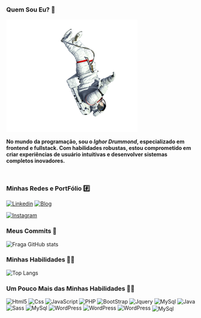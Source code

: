 ### Quem Sou Eu? 🤔

<img src="astronauta.gif" width='350' alt="Astronauta">

<strong>No mundo da programação, sou o <i>Ighor Drummond</i>, especializado em frontend e fullstack. Com habilidades robustas, estou comprometido em criar experiências de usuário intuitivas e desenvolver sistemas completos inovadores.</strong>

<br>

### Minhas Redes e PortFólio #️⃣
[![Linkedin](https://img.shields.io/badge/LinkedIn-0077B5?style=for-the-badge&logo=linkedin&logoColor=white)](https://www.linkedin.com/in/ighordrummond/)
[![Blog](https://img.shields.io/website?label=IghorDrummond&style=for-the-badge&url=https://ighordrummond.github.io/PortFolio/)](https://ighordrummond.github.io/PortFolio/)

[![Instagram](https://img.shields.io/badge/Instagram-E4405F?style=for-the-badge&logo=instagram&logoColor=white)](https://www.instagram.com/ighordrummond/)

### Meus Commits 🚀
![Fraga GitHub stats](https://github-readme-stats.vercel.app/api?username=IghorDrummond&show_icons=true&theme=merko)
### Minhas Habilidades 👨‍💻
![Top Langs](https://github-readme-stats.vercel.app/api/top-langs/?username=IghorDrummond&theme=blue-green)

### Um Pouco Mais das Minhas Habilidades 👨‍💻
<div style="display: inline-block">
    <img aling="center" alt="Html5" src="https://img.shields.io/badge/HTML5-E34F26?style=for-the-badge&logo=html5&logoColor=white">
    <img aling="center" alt="Css" src="https://img.shields.io/badge/CSS3-1572B6?style=for-the-badge&logo=css3&logoColor=white">   
    <img aling="center" alt="JavaScript" src="https://img.shields.io/badge/JavaScript-F7DF1E?style=for-the-badge&logo=javascript&logoColor=black"> 
    <img aling="center" alt="PHP" src="https://img.shields.io/badge/PHP-777BB4?style=for-the-badge&logo=php&logoColor=white">     
    <img aling="center" alt="BootStrap" src="https://img.shields.io/badge/Bootstrap-563D7C?style=for-the-badge&logo=bootstrap&logoColor=white">  
    <img aling="center" alt="Jquery" src="https://img.shields.io/badge/jQuery-0769AD?style=for-the-badge&logo=jquery&logoColor=white">      
    <img aling="center" alt="MySql" src="https://img.shields.io/badge/MySQL-00000F?style=for-the-badge&logo=mysql&logoColor=white">    
    <img aling="center" alt="Java" src="https://img.shields.io/badge/Java-ED8B00?style=for-the-badge&logo=openjdk&logoColor=white">
    <img aling="center" alt="Sass" src="https://img.shields.io/badge/Sass-CC6699?style=for-the-badge&logo=sass&logoColor=white">        
    <img aling="center" alt="MySql" src="https://img.shields.io/badge/Microsoft_Office-D83B01?style=for-the-badge&logo=microsoft-office&logoColor=white"> 
    <img aling="center" alt="WordPress" src="https://img.shields.io/badge/Wordpress-21759B?style=for-the-badge&logo=wordpress&logoColor=white">   
    <img aling="center" alt="WordPress" src="https://img.shields.io/badge/apache%20netbeans-1B6AC6?style=for-the-badge&logo=apache%20netbeans%20IDE&logoColor=whit"> 
    <img aling="center" alt="WordPress" src="https://img.shields.io/badge/Ionic-3880FF?style=for-the-badge&logo=ionic&logoColor=white"> 
    <img align='center' alt='MySql' src'https://img.shields.io/badge/MySQL-005C84?style=for-the-badge&logo=mysql&logoColor=white'>
</div>
<br>
<br>


